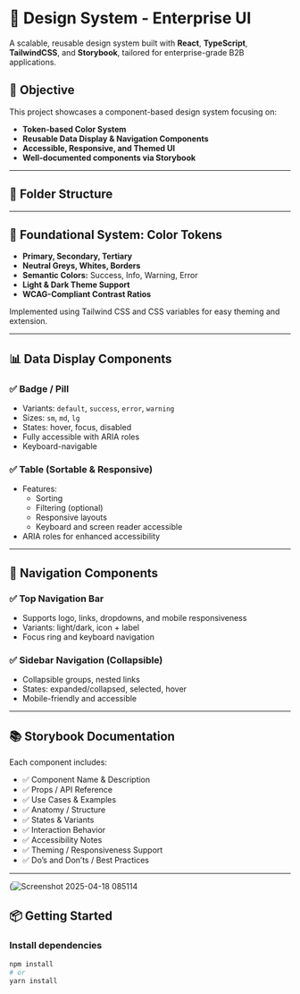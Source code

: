 # 🧩 Design System - Enterprise UI

A scalable, reusable design system built with **React**, **TypeScript**, **TailwindCSS**, and **Storybook**, tailored for enterprise-grade B2B applications.

## 🎯 Objective

This project showcases a component-based design system focusing on:

- **Token-based Color System**
- **Reusable Data Display & Navigation Components**
- **Accessible, Responsive, and Themed UI**
- **Well-documented components via Storybook**

---

## 📁 Folder Structure


---

## 🧱 Foundational System: Color Tokens

- **Primary, Secondary, Tertiary**
- **Neutral Greys, Whites, Borders**
- **Semantic Colors:** Success, Info, Warning, Error
- **Light & Dark Theme Support**
- **WCAG-Compliant Contrast Ratios**

Implemented using Tailwind CSS and CSS variables for easy theming and extension.

---

## 📊 Data Display Components

### ✅ Badge / Pill

- Variants: `default`, `success`, `error`, `warning`
- Sizes: `sm`, `md`, `lg`
- States: hover, focus, disabled
- Fully accessible with ARIA roles
- Keyboard-navigable

### ✅ Table (Sortable & Responsive)

- Features:
  - Sorting
  - Filtering (optional)
  - Responsive layouts
  - Keyboard and screen reader accessible
- ARIA roles for enhanced accessibility

---

## 🧭 Navigation Components

### ✅ Top Navigation Bar

- Supports logo, links, dropdowns, and mobile responsiveness
- Variants: light/dark, icon + label
- Focus ring and keyboard navigation

### ✅ Sidebar Navigation (Collapsible)

- Collapsible groups, nested links
- States: expanded/collapsed, selected, hover
- Mobile-friendly and accessible

---

## 📚 Storybook Documentation

Each component includes:

- ✅ Component Name & Description  
- ✅ Props / API Reference  
- ✅ Use Cases & Examples  
- ✅ Anatomy / Structure  
- ✅ States & Variants  
- ✅ Interaction Behavior  
- ✅ Accessibility Notes  
- ✅ Theming / Responsiveness Support  
- ✅ Do’s and Don’ts / Best Practices  

---


(![Screenshot 2025-04-18 085114](https://github.com/user-attachments/assets/201c97b5-2276-415a-91fa-4605ae9e2d2e)
## 📦 Getting Started

### Install dependencies

```bash
npm install
# or
yarn install




